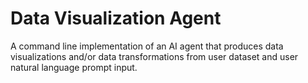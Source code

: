 # Data Visualization Agent
A command line implementation of an AI agent that produces data visualizations and/or data transformations from user dataset and user natural language prompt input. 
